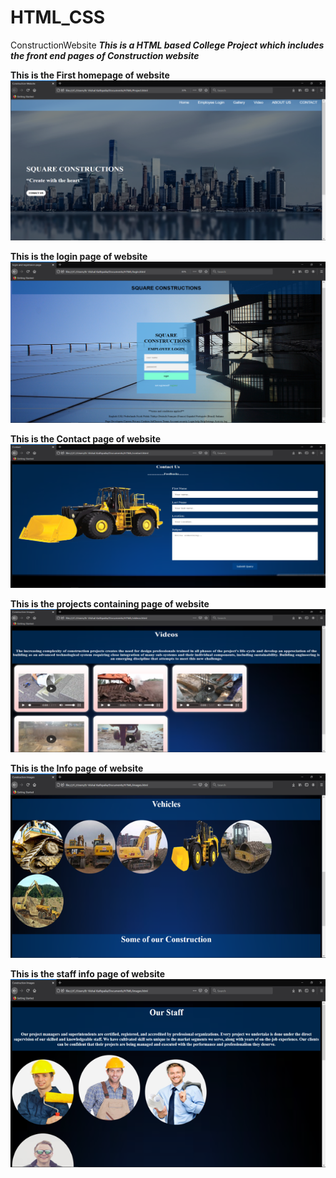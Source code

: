 # HTML_CSS
ConstructionWebsite
***This is a HTML based College Project which includes the front end pages of Construction website***

**This is the First homepage of website**
<br />
![alt text](https://github.com/Er-Vishal-Kathpalia/HTML_CSS/blob/main/Project%20Pictures/Homepage.png)

**This is the login page of website**
<br />
![alt text](https://github.com/Er-Vishal-Kathpalia/HTML_CSS/blob/main/Project%20Pictures/Login_PAGE.png)

**This is the Contact page of website**
<br />
![alt text](https://github.com/Er-Vishal-Kathpalia/HTML_CSS/blob/main/Project%20Pictures/Contact_Page.png)

**This is the projects containing page of website**
<br />
![alt text](https://github.com/Er-Vishal-Kathpalia/HTML_CSS/blob/main/Project%20Pictures/Videos.png)

**This is the Info page of website**
<br />
![alt text](https://github.com/Er-Vishal-Kathpalia/HTML_CSS/blob/main/Project%20Pictures/Info.png)

**This is the staff info page of website**
<br />
![alt text](https://github.com/Er-Vishal-Kathpalia/HTML_CSS/blob/main/Project%20Pictures/Staff.png)
